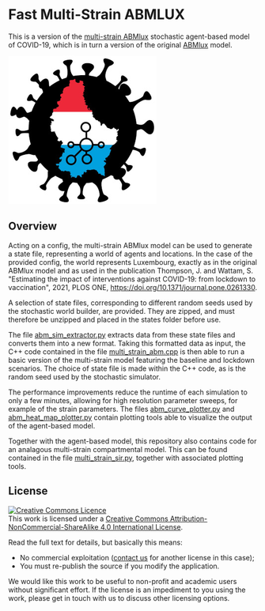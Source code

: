 # Fast Multi-Strain ABMLUX

This is a version of the [multi-strain ABMlux](https://github.com/abm-covid-lux/multi_strain_abmlux) stochastic agent-based model of COVID-19, which is in turn a version of the original [ABMlux](https://github.com/abm-covid-lux/abmlux) model.

![ABMLUX Logo](abmlux_logo.jpg)

## Overview
Acting on a config, the multi-strain ABMlux model can be used to generate a state file, representing a world of agents and locations. In the case of the provided config, the world represents Luxembourg, exactly as in the original ABMlux model and as used in the publication Thompson, J. and Wattam, S. "Estimating the impact of interventions against COVID-19: from lockdown to vaccination", 2021, PLOS ONE, https://doi.org/10.1371/journal.pone.0261330.

A selection of state files, corresponding to different random seeds used by the stochastic world builder, are provided. They are zipped, and must therefore be unzipped and placed in the states folder before use.

The file [abm_sim_extractor.py](https://github.com/abm-covid-lux/multi_strain_abmlux_fast/blob/main/abm_sim_extractor.py) extracts data from these state files and converts them into a new format. Taking this formatted data as input, the C++ code contained in the file [multi_strain_abm.cpp](https://github.com/abm-covid-lux/multi_strain_abmlux_fast/blob/main/multi_strain_abm.cpp) is then able to run a basic version of the multi-strain model featuring the baseline and lockdown scenarios. The choice of state file is made within the C++ code, as is the random seed used by the stochastic simulator.

The performance improvements reduce the runtime of each simulation to only a few minutes, allowing for high resolution parameter sweeps, for example of the strain parameters. The files [abm_curve_plotter.py](https://github.com/abm-covid-lux/multi_strain_abmlux_fast/blob/main/abm_curve_plotter.py) and [abm_heat_map_plotter.py](https://github.com/abm-covid-lux/multi_strain_abmlux_fast/blob/main/abm_heat_map_plotter.py) contain plotting tools able to visualize the output of the agent-based model.

Together with the agent-based model, this repository also contains code for an analagous multi-strain compartmental model. This can be found contained in the file [multi_strain_sir.py](https://github.com/abm-covid-lux/multi_strain_abmlux_fast/blob/main/multi_strain_sir.py), together with associated plotting tools.

## License
<a rel="license" href="http://creativecommons.org/licenses/by-nc-sa/4.0/"><img alt="Creative Commons Licence" style="border-width:0" src="https://i.creativecommons.org/l/by-nc-sa/4.0/88x31.png" /></a><br />This work is licensed under a <a rel="license" href="http://creativecommons.org/licenses/by-nc-sa/4.0/">Creative Commons Attribution-NonCommercial-ShareAlike 4.0 International License</a>.

Read the full text for details, but basically this means:
 * No commercial exploitation ([contact us](https://www.ms_abmlux.org) for another license in this case);
 * You must re-publish the source if you modify the application.

We would like this work to be useful to non-profit and academic users without significant effort.  If the license is an impediment to you using the work, please get in touch with us to discuss other licensing options.
